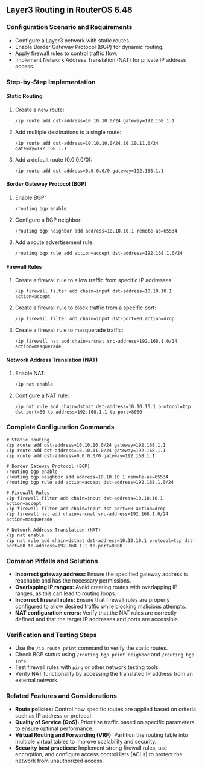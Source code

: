 ## Layer3 Routing in RouterOS 6.48

### Configuration Scenario and Requirements

- Configure a Layer3 network with static routes.
- Enable Border Gateway Protocol (BGP) for dynamic routing.
- Apply firewall rules to control traffic flow.
- Implement Network Address Translation (NAT) for private IP address access.

### Step-by-Step Implementation

#### Static Routing

1. Create a new route:
   ```
   /ip route add dst-address=10.10.10.0/24 gateway=192.168.1.1
   ```

2. Add multiple destinations to a single route:
   ```
   /ip route add dst-address=10.10.10.0/24,10.10.11.0/24 gateway=192.168.1.1
   ```

3. Add a default route (0.0.0.0/0):
   ```
   /ip route add dst-address=0.0.0.0/0 gateway=192.168.1.1
   ```

#### Border Gateway Protocol (BGP)

1. Enable BGP:
   ```
   /routing bgp enable
   ```

2. Configure a BGP neighbor:
   ```
   /routing bgp neighbor add address=10.10.10.1 remote-as=65534
   ```

3. Add a route advertisement rule:
   ```
   /routing bgp rule add action=accept dst-address=192.168.1.0/24
   ```

#### Firewall Rules

1. Create a firewall rule to allow traffic from specific IP addresses:
   ```
   /ip firewall filter add chain=input dst-address=10.10.10.1 action=accept
   ```

2. Create a firewall rule to block traffic from a specific port:
   ```
   /ip firewall filter add chain=input dst-port=80 action=drop
   ```

3. Create a firewall rule to masquerade traffic:
   ```
   /ip firewall nat add chain=srcnat src-address=192.168.1.0/24 action=masquerade
   ```

#### Network Address Translation (NAT)

1. Enable NAT:
   ```
   /ip nat enable
   ```

2. Configure a NAT rule:
   ```
   /ip nat rule add chain=dstnat dst-address=10.10.10.1 protocol=tcp dst-port=80 to-address=192.168.1.1 to-port=8080
   ```

### Complete Configuration Commands

```
# Static Routing
/ip route add dst-address=10.10.10.0/24 gateway=192.168.1.1
/ip route add dst-address=10.10.11.0/24 gateway=192.168.1.1
/ip route add dst-address=0.0.0.0/0 gateway=192.168.1.1

# Border Gateway Protocol (BGP)
/routing bgp enable
/routing bgp neighbor add address=10.10.10.1 remote-as=65534
/routing bgp rule add action=accept dst-address=192.168.1.0/24

# Firewall Rules
/ip firewall filter add chain=input dst-address=10.10.10.1 action=accept
/ip firewall filter add chain=input dst-port=80 action=drop
/ip firewall nat add chain=srcnat src-address=192.168.1.0/24 action=masquerade

# Network Address Translation (NAT)
/ip nat enable
/ip nat rule add chain=dstnat dst-address=10.10.10.1 protocol=tcp dst-port=80 to-address=192.168.1.1 to-port=8080
```

### Common Pitfalls and Solutions

- **Incorrect gateway address:** Ensure the specified gateway address is reachable and has the necessary permissions.
- **Overlapping IP ranges:** Avoid creating routes with overlapping IP ranges, as this can lead to routing loops.
- **Incorrect firewall rules:** Ensure that firewall rules are properly configured to allow desired traffic while blocking malicious attempts.
- **NAT configuration errors:** Verify that the NAT rules are correctly defined and that the target IP addresses and ports are accessible.

### Verification and Testing Steps

- Use the `/ip route print` command to verify the static routes.
- Check BGP status using `/routing bgp print neighbor` and `/routing bgp info`.
- Test firewall rules with `ping` or other network testing tools.
- Verify NAT functionality by accessing the translated IP address from an external network.

### Related Features and Considerations

- **Route policies:** Control how specific routes are applied based on criteria such as IP address or protocol.
- **Quality of Service (QoS):** Prioritize traffic based on specific parameters to ensure optimal performance.
- **Virtual Routing and Forwarding (VRF):** Partition the routing table into multiple virtual tables to improve scalability and security.
- **Security best practices:** Implement strong firewall rules, use encryption, and configure access control lists (ACLs) to protect the network from unauthorized access.